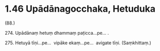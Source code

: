 

# 1.46 Upādānagocchaka, Hetuduka



(88.)

274\. Upādānaṃ hetuṃ dhammaṃ paṭicca…pe… .

275\. Hetuyā tīṇi…pe…  vipāke ekaṃ…pe…  avigate tīṇi. (Saṃkhittaṃ.)



